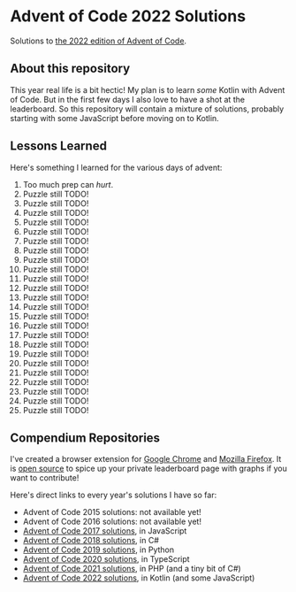 # Advent of Code 2022 Solutions

Solutions to [the 2022 edition of Advent of Code](https://adventofcode.com/2022).

## About this repository

This year real life is a bit hectic!
My plan is to learn *some* Kotlin with Advent of Code.
But in the first few days I also love to have a shot at the leaderboard.
So this repository will contain a mixture of solutions, probably starting with some JavaScript before moving on to Kotlin.

## Lessons Learned

Here's something I learned for the various days of advent:

1. Too much prep can *hurt*.
2. Puzzle still TODO!
3. Puzzle still TODO!
4. Puzzle still TODO!
5. Puzzle still TODO!
6. Puzzle still TODO!
7. Puzzle still TODO!
8. Puzzle still TODO!
9. Puzzle still TODO!
10. Puzzle still TODO!
11. Puzzle still TODO!
12. Puzzle still TODO!
13. Puzzle still TODO!
14. Puzzle still TODO!
15. Puzzle still TODO!
16. Puzzle still TODO!
17. Puzzle still TODO!
18. Puzzle still TODO!
19. Puzzle still TODO!
20. Puzzle still TODO!
21. Puzzle still TODO!
22. Puzzle still TODO!
23. Puzzle still TODO!
24. Puzzle still TODO!
25. Puzzle still TODO!

## Compendium Repositories

I've created a browser extension for [Google Chrome](https://chrome.google.com/webstore/detail/ipbomkmbokofodhhjpipflmdplipblbe) and [Mozilla Firefox](https://addons.mozilla.org/en-US/firefox/addon/advent-of-code-charts/).
It is [open source](https://github.com/jeroenheijmans/advent-of-code-charts) to spice up your private leaderboard page with graphs if you want to contribute!

Here's direct links to every year's solutions I have so far:

- Advent of Code 2015 solutions: not available yet!
- Advent of Code 2016 solutions: not available yet!
- [Advent of Code 2017 solutions](https://github.com/jeroenheijmans/advent-of-code-2017), in JavaScript
- [Advent of Code 2018 solutions](https://github.com/jeroenheijmans/advent-of-code-2018), in C#
- [Advent of Code 2019 solutions](https://github.com/jeroenheijmans/advent-of-code-2019), in Python
- [Advent of Code 2020 solutions](https://github.com/jeroenheijmans/advent-of-code-2020), in TypeScript
- [Advent of Code 2021 solutions](https://github.com/jeroenheijmans/advent-of-code-2021), in PHP (and a tiny bit of C#)
- [Advent of Code 2022 solutions](https://github.com/jeroenheijmans/advent-of-code-2022), in Kotlin (and some JavaScript)

